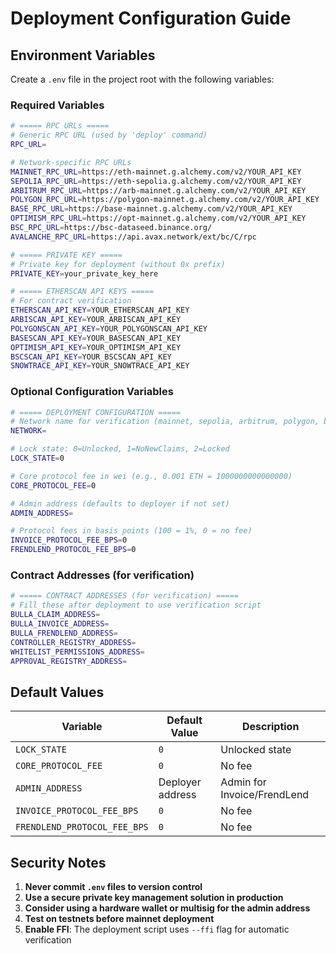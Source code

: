 # Deployment Configuration Guide

## Environment Variables

Create a `.env` file in the project root with the following variables:

### Required Variables

```bash
# ===== RPC URLs =====
# Generic RPC URL (used by 'deploy' command)
RPC_URL=

# Network-specific RPC URLs
MAINNET_RPC_URL=https://eth-mainnet.g.alchemy.com/v2/YOUR_API_KEY
SEPOLIA_RPC_URL=https://eth-sepolia.g.alchemy.com/v2/YOUR_API_KEY
ARBITRUM_RPC_URL=https://arb-mainnet.g.alchemy.com/v2/YOUR_API_KEY
POLYGON_RPC_URL=https://polygon-mainnet.g.alchemy.com/v2/YOUR_API_KEY
BASE_RPC_URL=https://base-mainnet.g.alchemy.com/v2/YOUR_API_KEY
OPTIMISM_RPC_URL=https://opt-mainnet.g.alchemy.com/v2/YOUR_API_KEY
BSC_RPC_URL=https://bsc-dataseed.binance.org/
AVALANCHE_RPC_URL=https://api.avax.network/ext/bc/C/rpc

# ===== PRIVATE KEY =====
# Private key for deployment (without 0x prefix)
PRIVATE_KEY=your_private_key_here

# ===== ETHERSCAN API KEYS =====
# For contract verification
ETHERSCAN_API_KEY=YOUR_ETHERSCAN_API_KEY
ARBISCAN_API_KEY=YOUR_ARBISCAN_API_KEY
POLYGONSCAN_API_KEY=YOUR_POLYGONSCAN_API_KEY
BASESCAN_API_KEY=YOUR_BASESCAN_API_KEY
OPTIMISM_API_KEY=YOUR_OPTIMISM_API_KEY
BSCSCAN_API_KEY=YOUR_BSCSCAN_API_KEY
SNOWTRACE_API_KEY=YOUR_SNOWTRACE_API_KEY
```

### Optional Configuration Variables

```bash
# ===== DEPLOYMENT CONFIGURATION =====
# Network name for verification (mainnet, sepolia, arbitrum, polygon, base, optimism, bsc, avalanche)
NETWORK=

# Lock state: 0=Unlocked, 1=NoNewClaims, 2=Locked
LOCK_STATE=0

# Core protocol fee in wei (e.g., 0.001 ETH = 1000000000000000)
CORE_PROTOCOL_FEE=0

# Admin address (defaults to deployer if not set)
ADMIN_ADDRESS=

# Protocol fees in basis points (100 = 1%, 0 = no fee)
INVOICE_PROTOCOL_FEE_BPS=0
FRENDLEND_PROTOCOL_FEE_BPS=0
```

### Contract Addresses (for verification)

```bash
# ===== CONTRACT ADDRESSES (for verification) =====
# Fill these after deployment to use verification script
BULLA_CLAIM_ADDRESS=
BULLA_INVOICE_ADDRESS=
BULLA_FRENDLEND_ADDRESS=
CONTROLLER_REGISTRY_ADDRESS=
WHITELIST_PERMISSIONS_ADDRESS=
APPROVAL_REGISTRY_ADDRESS=
```

## Default Values

| Variable                     | Default Value    | Description                 |
| ---------------------------- | ---------------- | --------------------------- |
| `LOCK_STATE`                 | `0`              | Unlocked state              |
| `CORE_PROTOCOL_FEE`          | `0`              | No fee                      |
| `ADMIN_ADDRESS`              | Deployer address | Admin for Invoice/FrendLend |
| `INVOICE_PROTOCOL_FEE_BPS`   | `0`              | No fee                      |
| `FRENDLEND_PROTOCOL_FEE_BPS` | `0`              | No fee                      |

## Security Notes

1. **Never commit `.env` files to version control**
2. **Use a secure private key management solution in production**
3. **Consider using a hardware wallet or multisig for the admin address**
4. **Test on testnets before mainnet deployment**
5. **Enable FFI**: The deployment script uses `--ffi` flag for automatic verification
